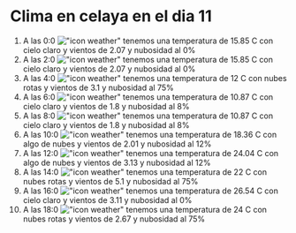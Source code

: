 # Clima en celaya en el dia 11

1. A las 0:0 !["icon weather"](http://openweathermap.org/img/w/01n.png) tenemos una temperatura de 15.85 C con cielo claro y  vientos de 2.07 y nubosidad al 0%
1. A las 2:0 !["icon weather"](http://openweathermap.org/img/w/01n.png) tenemos una temperatura de 15.85 C con cielo claro y  vientos de 2.07 y nubosidad al 0%
1. A las 4:0 !["icon weather"](http://openweathermap.org/img/w/04n.png) tenemos una temperatura de 12 C con nubes rotas y  vientos de 3.1 y nubosidad al 75%
1. A las 6:0 !["icon weather"](http://openweathermap.org/img/w/02n.png) tenemos una temperatura de 10.87 C con cielo claro y  vientos de 1.8 y nubosidad al 8%
1. A las 8:0 !["icon weather"](http://openweathermap.org/img/w/02d.png) tenemos una temperatura de 10.87 C con cielo claro y  vientos de 1.8 y nubosidad al 8%
1. A las 10:0 !["icon weather"](http://openweathermap.org/img/w/02d.png) tenemos una temperatura de 18.36 C con algo de nubes y  vientos de 2.01 y nubosidad al 12%
1. A las 12:0 !["icon weather"](http://openweathermap.org/img/w/02d.png) tenemos una temperatura de 24.04 C con algo de nubes y  vientos de 3.13 y nubosidad al 12%
1. A las 14:0 !["icon weather"](http://openweathermap.org/img/w/04d.png) tenemos una temperatura de 22 C con nubes rotas y  vientos de 5.1 y nubosidad al 75%
1. A las 16:0 !["icon weather"](http://openweathermap.org/img/w/01d.png) tenemos una temperatura de 26.54 C con cielo claro y  vientos de 3.11 y nubosidad al 0%
1. A las 18:0 !["icon weather"](http://openweathermap.org/img/w/04d.png) tenemos una temperatura de 24 C con nubes rotas y  vientos de 2.67 y nubosidad al 75%
